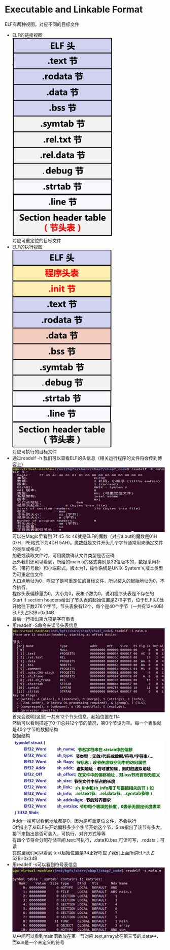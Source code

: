 <br>Executable and Linkable Format
===
ELF有两种视图，对应不同的目标文件
* ELF的链接视图
<br>![](https://github.com/MelodyYiQing/CSAPP_TEST/blob/master/ELF链接视图.png)
<br>对应可重定位的目标文件
* ELF的执行视图
<br>![](https://github.com/MelodyYiQing/CSAPP_TEST/blob/master/ELF执行视图.png)
<br>对应可执行的目标文件
* 通过readelf -h 我们可以查看ELF的头信息（相关运行程序的文件将会传到博客上）
<br>![](https://github.com/MelodyYiQing/CSAPP_TEST/blob/master/readelf-h.png)
<br>可以在Magic里看到 7f 45 4c 46就是ELF的魔数（对应a.out的魔数是01H 07H，PE格式下为4DH 5AH)。魔数就是文件开头几个字节通常用来确定文件的类型或格式）
<br>加载或读取文件时，可用魔数确认文件类型是否正确
<br>此外我们还可以看到，所给的main.o的格式类别是32位版本的，数据采用补码（带符号数）和小端形式。版本为1，操作系统是UNIX-System V,版本类型为可重定位文件
<br>入口点地址为0，呼应了是可重定位的目标文件，所以装入的起始地址为0，不会执行。
<br>程序头表偏移量为0，大小为0，表象个数为0，说明程序头表是不存在的
<br>Start if section headers给出了节头表的起始位置是276字节，位于ELF头0处开始往下数276个字节，节头表象有12个，每个是40个字节（一共有12*40B)
<br>ELF头占52B=0x34B
<br>最后一行指出第九项是字符串表
* 用readelf -S命令来读节头表信息
<br>![struct](https://github.com/MelodyYiQing/CSAPP_TEST/blob/master/readelf-S.png)
<br>首先会说明(这里)一共有12个节头信息，起始位置在114
<br>然后可以看到描述了0-11总共12个节的情况，第0个节设为空。每一个表象就是40个字节的数据结构
<br>数据结构
<br>![](https://github.com/MelodyYiQing/CSAPP_TEST/blob/master/节头表象数据结构.png)
<br>Addr一栏可以看到地址都是0，因为是可重定位文件，不会执行
<br>Off指出了从ELF头开始偏移多少个字节开始这个节，Size指出了该节有多大，接下来指出是否可装入，可执行，对齐方式等等
<br>有四个节将会分配存储空间.text:可执行，.data和.bss:可读可写，.rodata：可读
<br>在这里我们可以看到.text起始位置是34正好呼应了我们上面所讲ELF头占52B=0x34B
* 用readelf -s可以看到符号表信息
<br>![](https://github.com/MelodyYiQing/CSAPP_TEST/blob/master/readelf%20-s.png)
<br>从中间可以看到main函数放在第一节对应.text,array放在第三节的.data中，而sun是一个未定义的符号
